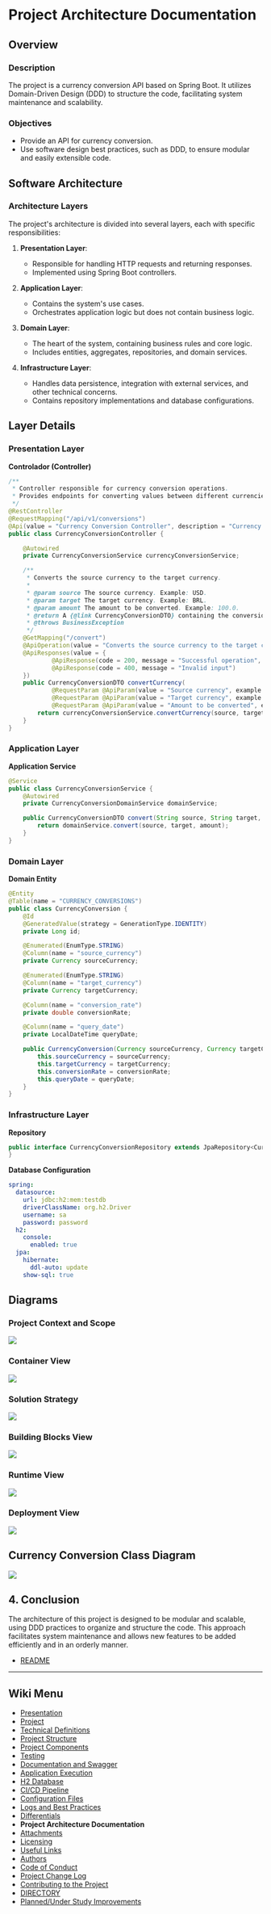 # Project Architecture Documentation

## Overview

### Description

The project is a currency conversion API based on Spring Boot. It utilizes Domain-Driven Design (DDD) to structure the code, facilitating system maintenance and scalability.

### Objectives

- Provide an API for currency conversion.
- Use software design best practices, such as DDD, to ensure modular and easily extensible code.

## Software Architecture

### Architecture Layers

The project's architecture is divided into several layers, each with specific responsibilities:

1. **Presentation Layer**:
   
   - Responsible for handling HTTP requests and returning responses.
   - Implemented using Spring Boot controllers.

2. **Application Layer**:
   
   - Contains the system's use cases.
   - Orchestrates application logic but does not contain business logic.

3. **Domain Layer**:
   
   - The heart of the system, containing business rules and core logic.
   - Includes entities, aggregates, repositories, and domain services.

4. **Infrastructure Layer**:
   
   - Handles data persistence, integration with external services, and other technical concerns.
   - Contains repository implementations and database configurations.

## Layer Details

### Presentation Layer

**Controlador (Controller)**

```java
/**
 * Controller responsible for currency conversion operations.
 * Provides endpoints for converting values between different currencies.
 */
@RestController
@RequestMapping("/api/v1/conversions")
@Api(value = "Currency Conversion Controller", description = "Currency conversion operations")
public class CurrencyConversionController {

    @Autowired
    private CurrencyConversionService currencyConversionService;

    /**
     * Converts the source currency to the target currency.
     * 
     * @param source The source currency. Example: USD.
     * @param target The target currency. Example: BRL.
     * @param amount The amount to be converted. Example: 100.0.
     * @return A {@link CurrencyConversionDTO} containing the conversion details.
     * @throws BusinessException 
     */
    @GetMapping("/convert")
    @ApiOperation(value = "Converts the source currency to the target currency", notes = "Returns the currency conversion details")
    @ApiResponses(value = {
            @ApiResponse(code = 200, message = "Successful operation", response = CurrencyConversionDTO.class),
            @ApiResponse(code = 400, message = "Invalid input")
    })
    public CurrencyConversionDTO convertCurrency(
            @RequestParam @ApiParam(value = "Source currency", example = "USD") Currency source, 
            @RequestParam @ApiParam(value = "Target currency", example = "BRL") Currency target,
            @RequestParam @ApiParam(value = "Amount to be converted", example = "100.0") double amount) throws BusinessException {
        return currencyConversionService.convertCurrency(source, target, amount);
    }
}
```

### Application Layer

**Application Service**

```java
@Service
public class CurrencyConversionService {
    @Autowired
    private CurrencyConversionDomainService domainService;

    public CurrencyConversionDTO convert(String source, String target, double amount) {
        return domainService.convert(source, target, amount);
    }
}
```

### Domain Layer

**Domain Entity**

```java
@Entity
@Table(name = "CURRENCY_CONVERSIONS")
public class CurrencyConversion {
    @Id
    @GeneratedValue(strategy = GenerationType.IDENTITY)
    private Long id;

    @Enumerated(EnumType.STRING)
    @Column(name = "source_currency")
    private Currency sourceCurrency;

    @Enumerated(EnumType.STRING)
    @Column(name = "target_currency")
    private Currency targetCurrency;

    @Column(name = "conversion_rate")
    private double conversionRate;

    @Column(name = "query_date")
    private LocalDateTime queryDate;

    public CurrencyConversion(Currency sourceCurrency, Currency targetCurrency, double conversionRate, LocalDateTime queryDate) {
        this.sourceCurrency = sourceCurrency;
        this.targetCurrency = targetCurrency;
        this.conversionRate = conversionRate;
        this.queryDate = queryDate;
    }
}
```

### Infrastructure Layer

**Repository**

```java
public interface CurrencyConversionRepository extends JpaRepository<CurrencyConversion, Long> {
}
```

**Database Configuration**

```yaml
spring:
  datasource:
    url: jdbc:h2:mem:testdb
    driverClassName: org.h2.Driver
    username: sa
    password: password
  h2:
    console:
      enabled: true
  jpa:
    hibernate:
      ddl-auto: update
    show-sql: true
```

## Diagrams

### Project Context and Scope

![](./sys/uml/md-contexto-escopo.svg)

### Container View

![](./sys/uml/md-visao-containeres.svg)

### Solution Strategy

![](./sys/uml/md-estrategia-solucao.svg)

### Building Blocks View

![](./sys/uml/md-blocos-construcao.svg)

### Runtime View

![](./sys/uml/md-tempo-execucao.svg)

### Deployment View

![](./sys/uml/md-visao-implantacao.svg)

## Currency Conversion Class Diagram

![](./sys/uml/md-diagrama-classe.svg)

## 4. Conclusion

The architecture of this project is designed to be modular and scalable, using DDD practices to organize and structure the code. This approach facilitates system maintenance and allows new features to be added efficiently and in an orderly manner.

- [README](./README.md)

---

## Wiki Menu

- [Presentation](https://github.com/33mestre/shelson/wiki/presentation)
- [Project](https://github.com/33mestre/shelson/wiki/project)
- [Technical Definitions](https://github.com/33mestre/shelson/wiki/technical-definitions)
- [Project Structure](https://github.com/33mestre/shelson/wiki/project-structure)
- [Project Components](https://github.com/33mestre/shelson/wiki/project-components)
- [Testing](https://github.com/33mestre/shelson/wiki/testing)
- [Documentation and Swagger](https://github.com/33mestre/shelson/wiki/documentation-and-swagger)
- [Application Execution](https://github.com/33mestre/shelson/wiki/application-execution)
- [H2 Database](https://github.com/33mestre/shelson/wiki/h2-database)
- [CI/CD Pipeline](https://github.com/33mestre/shelson/wiki/ci-cd-pipeline)
- [Configuration Files](https://github.com/33mestre/shelson/wiki/configuration-files)
- [Logs and Best Practices](https://github.com/33mestre/shelson/wiki/logs-and-best-practices)
- [Differentials](https://github.com/33mestre/shelson/wiki/differentials)
- **Project Architecture Documentation**
- [Attachments](https://github.com/33mestre/shelson/wiki/attachments)
- [Licensing](https://github.com/33mestre/shelson/wiki/licensing)
- [Useful Links](https://github.com/33mestre/shelson/wiki/useful-links)
- [Authors](/AUTHORS.md)
- [Code of Conduct](/CODE_OF_CONDUCT.md)
- [Project Change Log](/CHANGELOG.md)
- [Contributing to the Project](/CONTRIBUTING.md)
- [DIRECTORY](/DIRECTORY.md)
- [Planned/Under Study Improvements](/FUTURE.md)